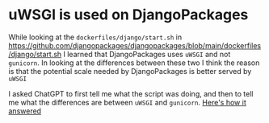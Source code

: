# uWSGI is used on DjangoPackages

While looking at the `dockerfiles/django/start.sh` in https://github.com/djangopackages/djangopackages/blob/main/dockerfiles/django/start.sh I learned that DjangoPackages uses `uWSGI` and not `gunicorn`. In looking at the differences between these two I think the reason is that the potential scale needed by DjangoPackages is better served by `uWSGI` 


I asked ChatGPT to first tell me what the script was doing, and then to tell me what the differences are between `uWSGI` and `gunicorn`. [Here's how it answered](https://chat.openai.com/share/72800bc1-a531-48c2-a3c5-1be8fcabaa8b)